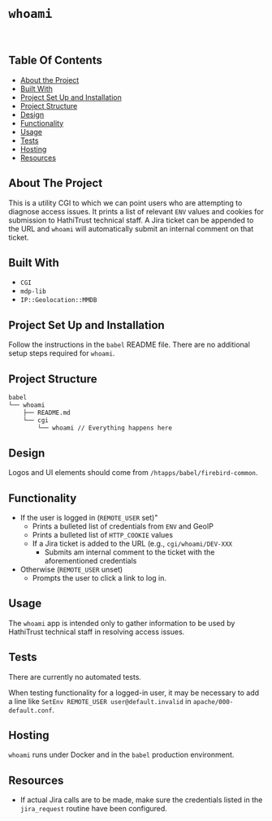 <br/>
<p align="center">
  <h1><code>whoami</code></h1>
  <br/>
</p>


## Table Of Contents

* [About the Project](#about-the-project)
* [Built With](#built-with)
* [Project Set Up and Installation](#project-set-up-and-installation)
* [Project Structure](#project-structure)
* [Design](#design)
* [Functionality](#functionality)
* [Usage](#usage)
* [Tests](#tests)
* [Hosting](#hosting)
* [Resources](#resources)

## About The Project

This is a utility CGI to which we can point users who are attempting to diagnose access
issues. It prints a list of relevant `ENV` values and cookies for submission to HathiTrust
technical staff. A Jira ticket can be appended to the URL and `whoami` will automatically
submit an internal comment on that ticket.


## Built With

- `CGI`
- `mdp-lib`
- `IP::Geolocation::MMDB`


## Project Set Up and Installation

Follow the instructions in the `babel` README file. There are no additional setup steps
required for `whoami`.


## Project Structure
```markdown
babel
└── whoami
    ├── README.md
    └── cgi
        └── whoami // Everything happens here
```

## Design

Logos and UI elements should come from `/htapps/babel/firebird-common`.

## Functionality

- If the user is logged in (`REMOTE_USER` set)"
  - Prints a bulleted list of credentials from `ENV` and GeoIP
  - Prints a bulleted list of `HTTP_COOKIE` values
  - If a Jira ticket is added to the URL (e.g., `cgi/whoami/DEV-XXX`
    - Submits am internal comment to the ticket with the aforementioned credentials
- Otherwise (`REMOTE_USER` unset)
  - Prompts the user to click a link to log in.

## Usage
The `whoami` app is intended only to gather information to be used by HathiTrust technical
staff in resolving access issues.

## Tests
There are currently no automated tests.

When testing functionality for a logged-in user, it may be necessary to add a line like
`SetEnv REMOTE_USER user@default.invalid` in `apache/000-default.conf`.

## Hosting
`whoami` runs under Docker and in the `babel` production environment.

## Resources

- If actual Jira calls are to be made, make sure the credentials listed in the `jira_request` routine
have been configured.
